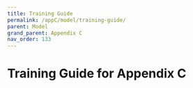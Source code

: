 ```yaml
---
title: Training Guide
permalink: /appC/model/training-guide/
parent: Model
grand_parent: Appendix C
nav_order: 133
---
```


# Training Guide for Appendix C
